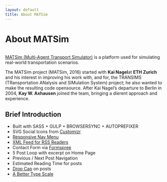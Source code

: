 ```yaml
---
layout: default
title: About MATSim
---
```


<div class="post">
	<h1 class="pageTitle">About MATSim</h1>
	<img src="{{ '/assets/img/touring.jpg' | prepend: site.baseurl }}" alt="">
	<p class="intro"><a href="https://www.matsim.org/">MATSim (Multi-Agent Transport Simulator)</a> is a platform used for simulating real-world transportation scenarios.</p>
	<p>The MATSim project (MATSim, 2016) started with <b>Kai Nagel</b>at <b>ETH Zurich</b> and his interest in improving his work with, and for, the TRANSIMS (TRansportation ANalysis and SIMulation System) project; he also wanted to make the resulting code opensource. After Kai Nagel’s departure to Berlin in 2004, <b>Kay W. Axhausen</b> joined the team, bringing a dierent approach and experience.</p>
	<h2>Brief Introduction</h2>
	<ul>
		<li>Built with SASS + GULP + BROWSERSYNC + AUTOPREFIXER</li>
  		<li>SVG Social Icons from <a href="http://customizr.net/icons/">Customizr</a></li>
  		<li><a href="http://responsive-nav.com/">Responsive Nav Menu</a></li>
  		<li><a href="https://github.com/snaptortoise/jekyll-rss-feeds">XML Feed for RSS Readers</a></li>
  		<li>Contact Form via <a href="http://formspree.io/">Formspree</a></li>
      <li>5 Post Loop with excerpt on Home Page</li>
  		<li>Previous / Next Post Navigation</li>
      <li>Estimated Reading Time for posts</li>
  		<li><a href="https://github.com/adobe-webplatform/dropcap.js">Drop Cap</a> on posts</li>
  		<li><a href="http://typecast.com/blog/a-more-modern-scale-for-web-typography">A Better Type Scale</a></li>
  	</ul>
</div>
